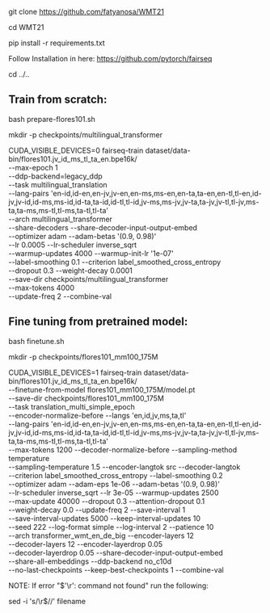 git clone https://github.com/fatyanosa/WMT21

cd WMT21

pip install -r requirements.txt

Follow Installation in here: https://github.com/pytorch/fairseq

cd ../..

## Train from scratch:

bash prepare-flores101.sh

mkdir -p checkpoints/multilingual_transformer

CUDA_VISIBLE_DEVICES=0 fairseq-train dataset/data-bin/flores101.jv_id_ms_tl_ta_en.bpe16k/ \
--max-epoch 1 \
--ddp-backend=legacy_ddp \
--task multilingual_translation \
--lang-pairs 'en-id,id-en,en-jv,jv-en,en-ms,ms-en,en-ta,ta-en,en-tl,tl-en,id-jv,jv-id,id-ms,ms-id,id-ta,ta-id,id-tl,tl-id,jv-ms,ms-jv,jv-ta,ta-jv,jv-tl,tl-jv,ms-ta,ta-ms,ms-tl,tl-ms,ta-tl,tl-ta' \
--arch multilingual_transformer \
--share-decoders --share-decoder-input-output-embed \
--optimizer adam --adam-betas '(0.9, 0.98)' \
--lr 0.0005 --lr-scheduler inverse_sqrt \
--warmup-updates 4000 --warmup-init-lr '1e-07' \
--label-smoothing 0.1 --criterion label_smoothed_cross_entropy \
--dropout 0.3 --weight-decay 0.0001 \
--save-dir checkpoints/multilingual_transformer \
--max-tokens 4000 \
--update-freq 2 --combine-val


## Fine tuning from pretrained model:

bash finetune.sh

mkdir -p checkpoints/flores101_mm100_175M

CUDA_VISIBLE_DEVICES=1 fairseq-train dataset/data-bin/flores101.jv_id_ms_tl_ta_en.bpe16k/ \
--finetune-from-model flores101_mm100_175M/model.pt \
--save-dir checkpoints/flores101_mm100_175M \
--task translation_multi_simple_epoch \
--encoder-normalize-before --langs 'en,id,jv,ms,ta,tl' \
--lang-pairs 'en-id,id-en,en-jv,jv-en,en-ms,ms-en,en-ta,ta-en,en-tl,tl-en,id-jv,jv-id,id-ms,ms-id,id-ta,ta-id,id-tl,tl-id,jv-ms,ms-jv,jv-ta,ta-jv,jv-tl,tl-jv,ms-ta,ta-ms,ms-tl,tl-ms,ta-tl,tl-ta' \
--max-tokens 1200 --decoder-normalize-before --sampling-method temperature \
--sampling-temperature 1.5 --encoder-langtok src --decoder-langtok \
--criterion label_smoothed_cross_entropy --label-smoothing 0.2 \
--optimizer adam --adam-eps 1e-06 --adam-betas '(0.9, 0.98)' \
--lr-scheduler inverse_sqrt --lr 3e-05 --warmup-updates 2500 \
--max-update 40000 --dropout 0.3 --attention-dropout 0.1 \
--weight-decay 0.0 --update-freq 2 --save-interval 1 \
--save-interval-updates 5000 --keep-interval-updates 10 \
--seed 222 --log-format simple --log-interval 2 --patience 10 \
--arch transformer_wmt_en_de_big --encoder-layers 12 \
--decoder-layers 12 --encoder-layerdrop 0.05 \
--decoder-layerdrop 0.05 --share-decoder-input-output-embed \
--share-all-embeddings --ddp-backend no_c10d \
--no-last-checkpoints --keep-best-checkpoints 1 --combine-val




NOTE: If error "$'\r': command not found" run the following:

sed -i 's/\r$//' filename
